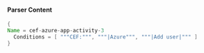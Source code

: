 #### Parser Content
```Java
{
Name = cef-azure-app-activity-3
  Conditions = [ """CEF:""", """|Azure""", """|Add user|""" ]
}
```